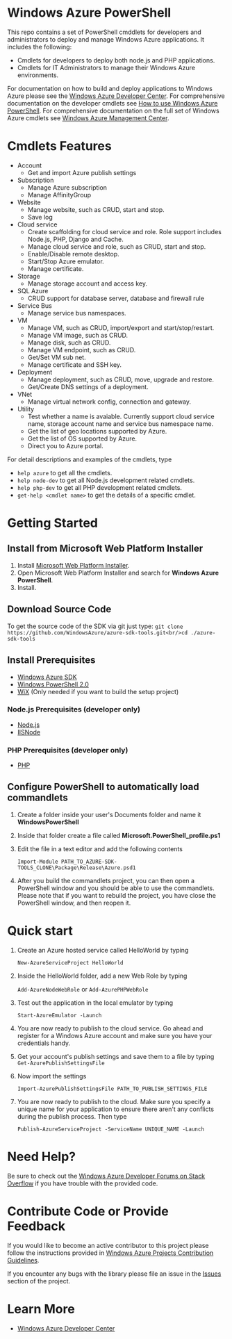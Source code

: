 # Windows Azure PowerShell

This repo contains a set of PowerShell cmddlets for developers and administrators to deploy and manage 
Windows Azure applications. It includes the following:

* Cmdlets for developers to deploy both node.js and PHP applications.
* Cmdlets for IT Administrators to manage their Windows Azure environments.

For documentation on how to build and deploy applications to Windows Azure please see the [Windows Azure Developer Center](http://www.windowsazure.com/en-us/develop). For comprehensive documentation on the developer cmdlets see [How to use Windows Azure PowerShell](http://www.windowsazure.com/en-us/develop/nodejs/how-to-guides/powershell-cmdlets/). For comprehensive documentation on the full set of Windows Azure cmdlets see [Windows Azure Management Center](http://go.microsoft.com/fwlink/?linkID=254459&clcid=0x409).

# Cmdlets Features

* Account
  * Get and import Azure publish settings
* Subscription
  * Manage Azure subscription
  * Manage AffinityGroup
* Website
  * Manage website, such as CRUD, start and stop.
  * Save log
* Cloud service
  * Create scaffolding for cloud service and role. Role support includes Node.js, PHP, Django and Cache.
  * Manage cloud service and role, such as CRUD, start and stop.
  * Enable/Disable remote desktop.
  * Start/Stop Azure emulator.
  * Manage certificate.
* Storage
  * Manage storage account and access key.
* SQL Azure
  * CRUD support for database server, database and firewall rule
* Service Bus
  * Manage service bus namespaces.
* VM
  * Manage VM, such as CRUD, import/export and start/stop/restart.
  * Manage VM image, such as CRUD.
  * Manage disk, such as CRUD.
  * Manage VM endpoint, such as CRUD.
  * Get/Set VM sub net.
  * Manage certificate and SSH key.
* Deployment
  * Manage deployment, such as CRUD, move, upgrade and restore.
  * Get/Create DNS settings of a deployment.
* VNet
  * Manage virtual network config, connection and gateway.
* Utility
  * Test whether a name is avaiable. Currently support cloud service name, storage account name and service bus namespace name.
  * Get the list of geo locations supported by Azure.
  * Get the list of OS supported by Azure.
  * Direct you to Azure portal.

For detail descriptions and examples of the cmdlets, type
* ```help azure``` to get all the cmdlets.
* ```help node-dev``` to get all Node.js development related cmdlets.
* ```help php-dev``` to get all PHP development related cmdlets.
* ```get-help <cmdlet name>``` to get the details of a specific cmdlet.

# Getting Started

## Install from Microsoft Web Platform Installer

1. Install [Microsoft Web Platform Installer](http://www.microsoft.com/web/downloads/platform.aspx).
2. Open Microsoft Web Platform Installer and search for __Windows Azure PowerShell__.
3. Install.

## Download Source Code

To get the source code of the SDK via git just type:
```git clone https://github.com/WindowsAzure/azure-sdk-tools.git<br/>cd ./azure-sdk-tools```

## Install Prerequisites

* [Windows Azure SDK](http://www.microsoft.com/windowsazure/sdk/)
* [Windows PowerShell 2.0](http://technet.microsoft.com/en-us/scriptcenter/dd742419)
* [WiX](http://wix.sourceforge.net/) (Only needed if you want to build the setup project)

### Node.js Prerequisites (developer only)

* [Node.js](http://nodejs.org/)
* [IISNode](https://github.com/tjanczuk/iisnode)

### PHP Prerequisites (developer only)

* [PHP](http://php.iis.net/)

## Configure PowerShell to automatically load commandlets

1. Create a folder inside your user's Documents folder and name it __WindowsPowerShell__

2. Inside that folder create a file called __Microsoft.PowerShell_profile.ps1__

3. Edit the file in a text editor and add the following contents

   ```Import-Module PATH_TO_AZURE-SDK-TOOLS_CLONE\Package\Release\Azure.psd1```

4. After you build the commandlets project, you can then open a PowerShell window and you should be able to use the commandlets. Please note that if you want to rebuild the project, you have close the PowerShell window, and then reopen it.

# Quick start

1. Create an Azure hosted service called HelloWorld by typing

   ```New-AzureServiceProject HelloWorld```

2. Inside the HelloWorld folder, add a new Web Role by typing

   ```Add-AzureNodeWebRole``` or ```Add-AzurePHPWebRole```

3. Test out the application in the local emulator by typing

   ```Start-AzureEmulator -Launch```

4. You are now ready to publish to the cloud service. Go ahead and register for a Windows Azure account and make sure you have your credentials handy.

5. Get your account's publish settings and save them to a file by typing ```Get-AzurePublishSettingsFile```

6. Now import the settings

   ```Import-AzurePublishSettingsFile PATH_TO_PUBLISH_SETTINGS_FILE```

7. You are now ready to publish to the cloud. Make sure you specify a unique name for your application to ensure there aren't any conflicts during the publish process. Then type

   ```Publish-AzureServiceProject -ServiceName UNIQUE_NAME -Launch```

# Need Help?

Be sure to check out the [Windows Azure Developer Forums on Stack Overflow](http://go.microsoft.com/fwlink/?LinkId=234489) if you have trouble with the provided code.

# Contribute Code or Provide Feedback

If you would like to become an active contributor to this project please follow the instructions provided in [Windows Azure Projects Contribution Guidelines](http://windowsazure.github.com/guidelines.html).

If you encounter any bugs with the library please file an issue in the [Issues](https://github.com/WindowsAzure/azure-sdk-tools/issues) section of the project.

# Learn More

* [Windows Azure Developer Center](http://www.windowsazure.com/en-us/develop)